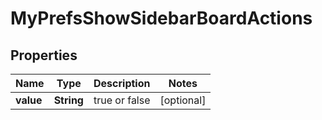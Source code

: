 # MyPrefsShowSidebarBoardActions

## Properties
Name | Type | Description | Notes
------------ | ------------- | ------------- | -------------
**value** | **String** |  true or false |  [optional]
